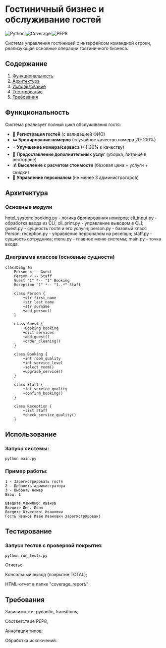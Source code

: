 # Гостиничный бизнес и обслуживание гостей

![Python](https://img.shields.io/badge/python-3.11-blue.svg)
![Coverage](https://img.shields.io/badge/coverage-92%25-green.svg)
![PEP8](https://img.shields.io/badge/code%20standart-PEP8-brightgreen.svg)

Система управления гостиницей с интерфейсом командной строки, реализующая основные операции гостиничного бизнеса.

## Содержание
1. [Функциональность](#функциональность)
2. [Архитектура](#архитектура)
3. [Использование](#использование)
4. [Тестирование](#тестирование)
5. [Требования](#требования)

## Функциональность

Система реализует полный цикл обслуживания гостя:
- 📝 **Регистрация гостей** (с валидацией ФИО)
- 🛏️ **Бронирование номеров** (случайное качество номера 20-100%)
- ⭐ **Улучшение номера/сервиса** (+1-30% к качеству)
- 🧹 **Предоставление дополнительных услуг** (уборка, питание в ресторане)
- 💰 **Выселение с расчетом стоимости** (базовая цена + услуги + скидки)
- 👔 **Управление персоналом** (не менее 3 администраторов)

## Архитектура

### Основные модули
hotel_system:
booking.py - логика бронирования номеров;
cli_input.py - обработка ввода из CLI;
cli_print.py - управление выводом в CLI;
guest.py - сущность гостя и его услуги;
person.py - базовый класс Person;
reception.py - управление персоналом на ресепшн;
staff.py - сущность сотрудника;
menu.py - главное меню системы;
main.py - точка входа.


### Диаграмма классов (основные сущности)
```mermaid
classDiagram
    Person <|-- Guest
    Person <|-- Staff
    Guest "1" *-- "1" Booking
    Reception "1" *-- "1..*" Staff
    
    class Person {
        +str first_name
        +str last_name
        +str surname
        +add_person()
    }
    
    class Guest {
        +Booking booking
        +dict services
        +add_guest()
        +order_cleaning()
    }
    
    class Booking {
        +int room_quality
        +int service_level
        +select_room()
        +upgrade_service()
    }
    
    class Staff {
        +int service_quality
        +confirm_booking()
    }
    
    class Reception {
        +list staff
        +check_service_quality()
    }
```
## Использование

### Запуск системы:
```python main.py```

### Пример работы:

```
1 - Зарегистрировать гостя
2 - Добавить администратора
3 - Выбрать номер
Ввод: 1 

Введите Фамилию: Иванов
Введите Имя: Иван
Введите Отчество: Иванович
Гость Иванов Иван Иванович зарегистрирован!
```
## Тестирование

### Запуск тестов с проверкой покрытия:
```
python run_tests.py
```
Отчеты:

Консольный вывод (покрытие TOTAL);

HTML-отчет в папке "coverage_report/".

## Требования

Зависимости: pydantic, transitions;

Соответствие PEP8;

Аннотация типов;

Обработка исключений.



